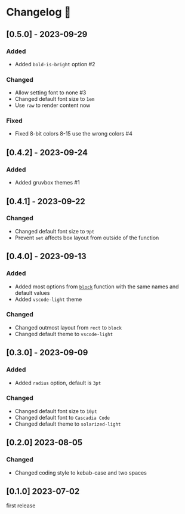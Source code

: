 # Changelog 📝

## [0.5.0] - 2023-09-29

### Added

* Added `bold-is-bright` option #2

### Changed

* Allow setting font to none #3
* Changed default font size to `1em`
* Use `raw` to render content now

### Fixed

* Fixed 8-bit colors 8-15 use the wrong colors #4

## [0.4.2] - 2023-09-24

### Added

* Added gruvbox themes #1

## [0.4.1] - 2023-09-22

### Changed

* Changed default font size to `9pt`
* Prevent `set` affects box layout from outside of the function

## [0.4.0] - 2023-09-13

### Added

* Added most options from [`block`]([https://](https://typst.app/docs/reference/layout/block/)) function with the same names and default values
* Added `vscode-light` theme

### Changed

* Changed outmost layout from `rect` to `block`
* Changed default theme to `vscode-light`

## [0.3.0] - 2023-09-09

### Added

* Added `radius` option, default is `3pt`

### Changed

* Changed default font size to `10pt`
* Changed default font to `Cascadia Code`
* Changed default theme to `solarized-light`

## [0.2.0] 2023-08-05

### Changed

* Changed coding style to kebab-case and two spaces

## [0.1.0] 2023-07-02

first release
